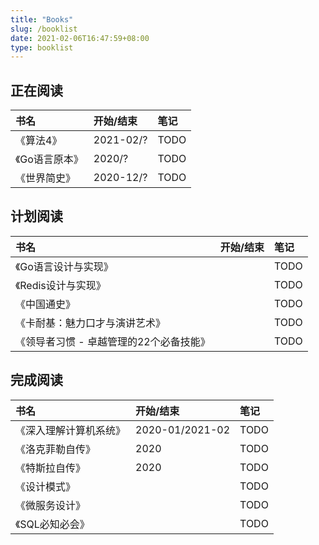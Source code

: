 ```yaml
---
title: "Books"
slug: /booklist
date: 2021-02-06T16:47:59+08:00
type: booklist
---
```


## 正在阅读

| 书名           | 开始/结束 | 笔记 |
| :------------- | :-------- | :--- |
| 《算法4》      | 2021-02/? | TODO |
| 《Go语言原本》 | 2020/?    | TODO |
| 《世界简史》   | 2020-12/? | TODO |


## 计划阅读

| 书名                                    | 开始/结束 | 笔记 |
| :-------------------------------------- | :-------- | :--- |
| 《Go语言设计与实现》                    |           | TODO |
| 《Redis设计与实现》                     |           | TODO |
| 《中国通史》                            |           | TODO |
| 《卡耐基：魅力口才与演讲艺术》          |           | TODO |
| 《领导者习惯 - 卓越管理的22个必备技能》 |           | TODO |


## 完成阅读

| 书名                   | 开始/结束       | 笔记 |
| :--------------------- | :-------------- | :--- |
| 《深入理解计算机系统》 | 2020-01/2021-02 | TODO |
| 《洛克菲勒自传》       | 2020            | TODO |
| 《特斯拉自传》         | 2020            | TODO |
| 《设计模式》           |                 | TODO |
| 《微服务设计》         |                 | TODO |
| 《SQL必知必会》        |                 | TODO |

